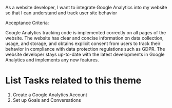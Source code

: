 As a website developer, I want to integrate Google Analytics into my website so that I can understand and track
user site behavior


Acceptance Criteria:

Google Analytics tracking code is implemented correctly on all pages of the website.
The website has clear and concise information on data collection, usage, and storage, and obtains explicit consent from 
users to track their behavior in compliance with data protection regulations such as GDPR.
The website developer stays up-to-date with the latest developments in Google Analytics and implements any new features.

# List Tasks related to this theme
1. Create a Google Analytics Account
2. Set up Goals and Conversations